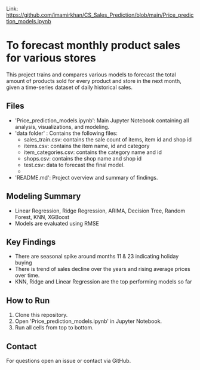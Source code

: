 Link: https://github.com/imamirkhan/CS_Sales_Prediction/blob/main/Price_prediction_models.ipynb

# To forecast monthly product sales for various stores

This project trains and compares various models to forecast the total amount of products sold for every product and store in the next month, given a time-series dataset of daily historical sales. 


## Files

- 'Price_prediction_models.ipynb': Main Jupyter Notebook containing all analysis, visualizations, and modeling.
- 'data folder' : Contains the following files:
	- sales_train.csv: contains the sale count of items, item id and shop id
	- items.csv: contains the item name, id and category
	- item_categories.csv: contains the category name and id
	- shops.csv: contains the shop name and shop id
	- test.csv: data to forecast the final model.
	- 
- 'README.md': Project overview and summary of findings.

## Modeling Summary

- Linear Regression, Ridge Regression, ARIMA, Decision Tree, Random Forest, KNN, XGBoost
- Models are evaluated using RMSE


## Key Findings

- There are seasonal spike around months 11 & 23 indicating holiday buying
- There is trend of sales decline over the years and rising average prices over time.
- KNN, Ridge and Linear Regression are the top performing models so far

## How to Run

1. Clone this repository.
2. Open 'Price_prediction_models.ipynb' in Jupyter Notebook.
3. Run all cells from top to bottom.

## Contact

For questions open an issue or contact via GitHub.

